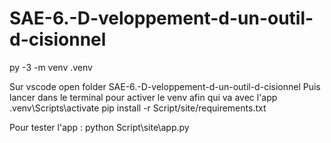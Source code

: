 # SAE-6.-D-veloppement-d-un-outil-d-cisionnel

py -3 -m venv .venv


Sur vscode open folder SAE-6.-D-veloppement-d-un-outil-d-cisionnel
Puis lancer dans le terminal pour activer le venv afin qui va avec l'app
.venv\Scripts\activate 
pip install -r Script/site/requirements.txt 

Pour tester l'app :
python Script\site\app.py       
